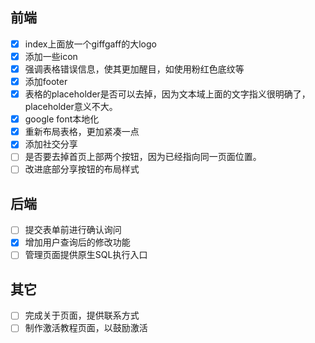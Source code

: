 ## 前端
 - [x] index上面放一个giffgaff的大logo
 - [x] 添加一些icon
 - [x] 强调表格错误信息，使其更加醒目，如使用粉红色底纹等
 - [x] 添加footer
 - [x] 表格的placeholder是否可以去掉，因为文本域上面的文字指义很明确了，placeholder意义不大。
 - [x] google font本地化
 - [x] 重新布局表格，更加紧凑一点
 - [x] 添加社交分享
 - [ ] 是否要去掉首页上部两个按钮，因为已经指向同一页面位置。
 - [ ] 改进底部分享按钮的布局样式

## 后端
 - [ ] 提交表单前进行确认询问
 - [x] 增加用户查询后的修改功能
 - [ ] 管理页面提供原生SQL执行入口

## 其它
 - [ ] 完成关于页面，提供联系方式
 - [ ] 制作激活教程页面，以鼓励激活
